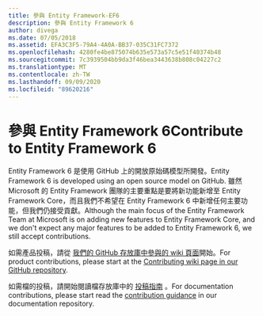 ```yaml
---
title: 參與 Entity Framework-EF6
description: 參與 Entity Framework 6
author: divega
ms.date: 07/05/2018
ms.assetid: EFA3C3F5-79A4-4A0A-BB37-035C31FC7372
ms.openlocfilehash: 4280fe4be875074b635e573a57c5e51f40374b48
ms.sourcegitcommit: 7c3939504bb9da3f46bea3443638b808c04227c2
ms.translationtype: MT
ms.contentlocale: zh-TW
ms.lasthandoff: 09/09/2020
ms.locfileid: "89620216"
---
```

# <a name="contribute-to-entity-framework-6"></a><span data-ttu-id="738d9-103">參與 Entity Framework 6</span><span class="sxs-lookup"><span data-stu-id="738d9-103">Contribute to Entity Framework 6</span></span>
<span data-ttu-id="738d9-104">Entity Framework 6 是使用 GitHub 上的開放原始碼模型所開發。</span><span class="sxs-lookup"><span data-stu-id="738d9-104">Entity Framework 6 is developed using an open source model on GitHub.</span></span> <span data-ttu-id="738d9-105">雖然 Microsoft 的 Entity Framework 團隊的主要重點是要將新功能新增至 Entity Framework Core，而且我們不希望在 Entity Framework 6 中新增任何主要功能，但我們仍接受貢獻。</span><span class="sxs-lookup"><span data-stu-id="738d9-105">Although the main focus of the Entity Framework Team at Microsoft is on adding new features to Entity Framework Core, and we don't expect any major features to be added to Entity Framework 6, we still accept contributions.</span></span>

<span data-ttu-id="738d9-106">如需產品投稿，請從 [我們的 GitHub 存放庫中參與的 wiki 頁面](https://github.com/aspnet/EntityFramework6/wiki/Contributing)開始。</span><span class="sxs-lookup"><span data-stu-id="738d9-106">For product contributions, please start at the [Contributing wiki page in our GitHub repository](https://github.com/aspnet/EntityFramework6/wiki/Contributing).</span></span>

<span data-ttu-id="738d9-107">如需檔的投稿，請開始閱讀檔存放庫中的 [投稿指南](https://github.com/dotnet/EntityFramework.Docs/blob/master/CONTRIBUTING.md) 。</span><span class="sxs-lookup"><span data-stu-id="738d9-107">For documentation contributions, please start read the [contribution guidance](https://github.com/dotnet/EntityFramework.Docs/blob/master/CONTRIBUTING.md) in our documentation repository.</span></span>
